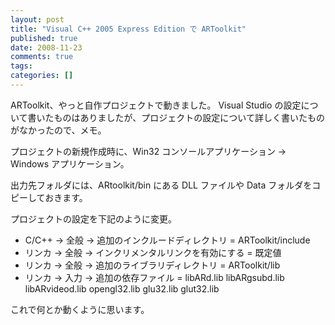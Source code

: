 ```yaml
---
layout: post
title: "Visual C++ 2005 Express Edition で ARToolkit"
published: true
date: 2008-11-23
comments: true
tags:
categories: []
---
```


ARToolkit、やっと自作プロジェクトで動きました。
Visual Studio の設定について書いたものはありましたが、プロジェクトの設定について詳しく書いたものがなかったので、メモ。

プロジェクトの新規作成時に、Win32 コンソールアプリケーション &#8594; Windows アプリケーション。

出力先フォルダには、ARtoolkit/bin にある DLL ファイルや Data フォルダをコピーしておきます。

プロジェクトの設定を下記のように変更。

- C/C++ &#8594; 全般 -> 追加のインクルードディレクトリ = ARToolkit/include
- リンカ &#8594; 全般 -> インクリメンタルリンクを有効にする = 既定値
- リンカ &#8594; 全般 -> 追加のライブラリディレクトリ = ARToolkit/lib
- リンカ &#8594; 入力 -> 追加の依存ファイル = libARd.lib libARgsubd.lib libARvideod.lib opengl32.lib glu32.lib glut32.lib

これで何とか動くように思います。
